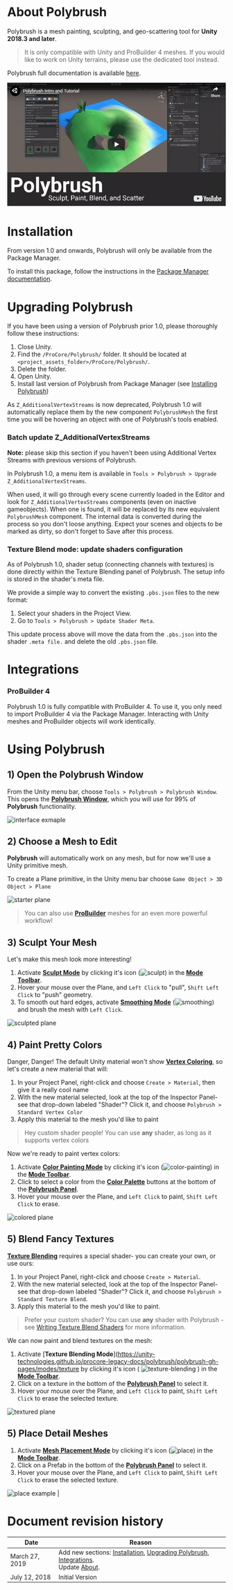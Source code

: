 # About Polybrush

Polybrush is a mesh painting, sculpting, and geo-scattering tool for **Unity 2018.3 and later**.

> It is only compatible with Unity and ProBuilder 4 meshes. If you would like to work on Unity terrains, please use the dedicated tool instead.

Polybrush full documentation is available [here](https://unity-technologies.github.io/procore-legacy-docs/polybrush/polybrush-gh-pages/).

[![Polybrush tutorial video](images/tutorial-video-thumb.png)](https://youtu.be/JQyntL-Z5bM "Polybrush Tutorial Video")

# Installation

From version 1.0 and onwards, Polybrush will only be available from the Package Manager.

To install this package, follow the instructions in the [Package Manager documentation](https://docs.unity3d.com/Packages/com.unity.package-manager-ui@latest/index.html).

# Upgrading Polybrush

If you have been using a version of Polybrush prior 1.0, please thoroughly follow these instructions:

   1. Close Unity.
   2. Find the `/ProCore/Polybrush/` folder. It should be located at `<project_assets_folder>/ProCore/Polybrush/`.
   3. Delete the folder.
   4. Open Unity.
   5. Install last version of Polybrush from Package Manager (see [Installing Polybrush](#installing))

As `Z_AdditionalVertexStreams` is now deprecated, Polybrush 1.0 will automatically replace them by the new component `PolybrushMesh` the first time you will be hovering an object with one of Polybrush's tools enabled.

### Batch update Z_AdditionalVertexStreams

**Note:** please skip this section if you haven't been using Additional Vertex Streams with previous versions of Polybrush.

In Polybrush 1.0, a menu item is available in `Tools > Polybrush > Upgrade Z_AdditionalVertexStreams`.

When used, it will go through every scene currently loaded in the Editor and look for `Z_AdditionalVertexStreams` components (even on inactive gameobjects). When one is found, it will be replaced by its new equivalent `PolybrushMesh` component. The internal data is converted during the process so you don't loose anything. Expect your scenes and objects to be marked as dirty, so don't forget to Save after this process.

### Texture Blend mode: update shaders configuration

As of Polybrush 1.0, shader setup (connecting channels with textures) is done directly within the Texture Blending panel of Polybrush. The setup info is stored in the shader's meta file.

We provide a simple way to convert the existing `.pbs.json` files to the new format:

   1. Select your shaders in the Project View.
   2. Go to `Tools > Polybrush > Update Shader Meta`.

This update process above will move the data from the `.pbs.json` into the shader `.meta file.` and delete the old `.pbs.json` file.

# Integrations
### ProBuilder 4

Polybrush 1.0 is fully compatible with ProBuilder 4. To use it, you only need to import ProBuilder 4 via the Package Manager. Interacting with Unity meshes and ProBuilder objects will work identically.

# Using Polybrush

## 1) Open the Polybrush Window

From the Unity menu bar, choose `Tools > Polybrush > Polybrush Window`. This opens the [**Polybrush Window**](https://unity-technologies.github.io/procore-legacy-docs/polybrush/polybrush-gh-pages/interface/), which you will use for 99% of **Polybrush** functionality.

![interface exmaple](https://unity-technologies.github.io/procore-legacy-docs/polybrush/polybrush-gh-pages/images/PolybrushPanel_Off.png)

## 2) Choose a Mesh to Edit

**Polybrush** will automatically work on any mesh, but for now we'll use a Unity primitive mesh.

To create a Plane primitive, in the Unity menu bar choose `Game Object > 3D Object > Plane`

![starter plane](https://unity-technologies.github.io/procore-legacy-docs/polybrush/polybrush-gh-pages/images/GettingStarted_Plane.png)

> You can also use [**ProBuilder**](http://www.procore3d.com/probuilder) meshes for an even more powerful workflow!

## 3) Sculpt Your Mesh

Let's make this mesh look more interesting!

1. Activate [**Sculpt Mode**](https://unity-technologies.github.io/procore-legacy-docs/polybrush/polybrush-gh-pages/modes/sculpt/) by clicking it's icon (![sculpt](https://unity-technologies.github.io/procore-legacy-docs/polybrush/polybrush-gh-pages/images/icons/Sculpt.png)) in the [**Mode Toolbar**](https://unity-technologies.github.io/procore-legacy-docs/polybrush/polybrush-gh-pages/interface/#mode-toolbar).
1. Hover your mouse over the Plane, and `Left Click` to "pull", `Shift Left Click` to "push" geometry.
1. To smooth out hard edges, activate [**Smoothing Mode**](https://unity-technologies.github.io/procore-legacy-docs/polybrush/polybrush-gh-pages/modes/smooth) (![smoothing](https://unity-technologies.github.io/procore-legacy-docs/polybrush/polybrush-gh-pages/images/icons/Smooth.png)) and brush the mesh with `Left Click`.

![sculpted plane](https://unity-technologies.github.io/procore-legacy-docs/polybrush/polybrush-gh-pages/images/ModeExamples_Sculpt.png)

## 4) Paint Pretty Colors

Danger, Danger! The default Unity material won't show [**Vertex Coloring**](modes/color), so let's create a new material that will:

1. In your Project Panel, right-click and choose `Create > Material`, then give it a really cool name
1. With the new material selected, look at the top of the Inspector Panel- see that drop-down labeled "Shader"?  Click it, and choose `Polybrush > Standard Vertex Color`
1. Apply this material to the mesh you'd like to paint

> Hey custom shader people! You can use **any** shader, as long as it supports vertex colors

Now we're ready to paint vertex colors:

1. Activate [**Color Painting Mode**](https://unity-technologies.github.io/procore-legacy-docs/polybrush/polybrush-gh-pages/modes/color) by clicking it's icon (![color-painting](https://unity-technologies.github.io/procore-legacy-docs/polybrush/polybrush-gh-pages/images/icons/Palette.png)) in the [**Mode Toolbar**](https://unity-technologies.github.io/procore-legacy-docs/polybrush/polybrush-gh-pages/interface/#mode-toolbar).
1. Click to select a color from the [**Color Palette**](https://unity-technologies.github.io/procore-legacy-docs/polybrush/polybrush-gh-pages/modes/color/#color-palette) buttons at the bottom of the [**Polybrush Panel**](https://unity-technologies.github.io/procore-legacy-docs/polybrush/polybrush-gh-pages/interface).
1. Hover your mouse over the Plane, and `Left Click` to paint, `Shift Left Click` to erase.

![colored plane](https://unity-technologies.github.io/procore-legacy-docs/polybrush/polybrush-gh-pages/images/ModeExamples_Color.png)

## 5) Blend Fancy Textures

[**Texture Blending**](https://unity-technologies.github.io/procore-legacy-docs/polybrush/polybrush-gh-pages/modes/texture) requires a special shader- you can create your own, or use ours:

1. In your Project Panel, right-click and choose `Create > Material`.
1. With the new material selected, look at the top of the Inspector Panel- see that drop-down labeled "Shader"? Click it, and choose `Polybrush > Standard Texture Blend`.
1. Apply this material to the mesh you'd like to paint.

> Prefer your custom shader? You can use **any** shader with Polybrush - see [Writing Texture Blend Shaders](https://unity-technologies.github.io/procore-legacy-docs/polybrush/polybrush-gh-pages/shaders) for more information.

We can now paint and blend textures on the mesh:

1. Activate [**Texture Blending Mode**](https://unity-technologies.github.io/procore-legacy-docs/polybrush/polybrush-gh-pages/modes/texture by clicking it's icon ( ![texture-blending](https://unity-technologies.github.io/procore-legacy-docs/polybrush/polybrush-gh-pages/images/icons/Bricks.png) ) in the [**Mode Toolbar**](https://unity-technologies.github.io/procore-legacy-docs/polybrush/polybrush-gh-pages/interface/#mode-toolbar).
1. Click on a texture in the bottom of the [**Polybrush Panel**](https://unity-technologies.github.io/procore-legacy-docs/polybrush/polybrush-gh-pages/panel-overview) to select it.
1. Hover your mouse over the Plane, and `Left Click` to paint, `Shift Left Click` to erase the selected texture.

![textured plane](https://unity-technologies.github.io/procore-legacy-docs/polybrush/polybrush-gh-pages/images/ModeExamples_Texture.png)

## 5) Place Detail Meshes

1. Activate [**Mesh Placement Mode**](https://unity-technologies.github.io/procore-legacy-docs/polybrush/polybrush-gh-pages/modes/place/) by clicking it's icon (![place](https://unity-technologies.github.io/procore-legacy-docs/polybrush/polybrush-gh-pages/images/icons/FlowerAndGrass.png)) in the [**Mode Toolbar**](https://unity-technologies.github.io/procore-legacy-docs/polybrush/polybrush-gh-pages/interface/#mode-toolbar).
1. Click on a Prefab in the bottom of the [**Polybrush Panel**](https://unity-technologies.github.io/procore-legacy-docs/polybrush/polybrush-gh-pages/interface) to select it.
1. Hover your mouse over the Plane, and `Left Click` to paint, `Shift Left Click` to erase the selected texture.

![place example](https://unity-technologies.github.io/procore-legacy-docs/polybrush/polybrush-gh-pages/images/ModeExamples_Place.png)
                                                           |

# Document revision history

|Date|Reason|
|---|---|
|March 27, 2019| Add new sections: [Installation](#installation), [Upgrading Polybrush](#upgrading-polybrush), [Integrations](#integrations).</br>Update [About](#about). |
|July 12, 2018| Initial Version |
